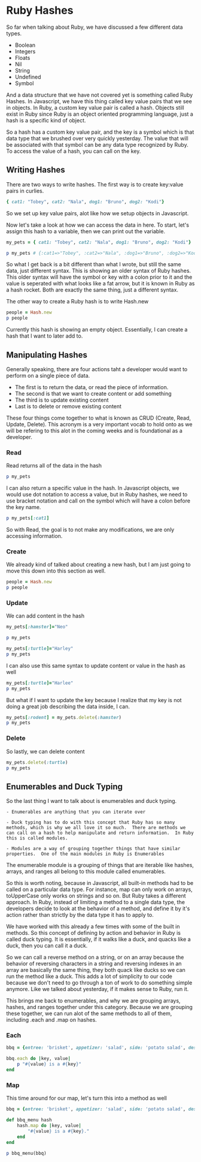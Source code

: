 # Ruby Hashes
So far when talking about Ruby, we have discussed a few different data types.

- Boolean
- Integers
- Floats
- Nil
- String
- Undefined
- Symbol

And a data structure that we have not covered yet is something called Ruby Hashes.  In Javascript, we have this thing called key value pairs that we see in objects.  In Ruby, a custom key value pair is called a hash.  Objects still exist in Ruby since Ruby is an object oriented programming language, just a hash is a specific kind of object.

So a hash has a custom key value pair, and the key is a symbol which is that data type that we brushed over very quickly yesterday.  The value that will be associated with that symbol can be any data type recognized by Ruby.  To access the value of a hash, you can call on the key.

## Writing Hashes
There are two ways to write hashes.  The first way is to create key:value pairs in curlies.

```ruby
{ cat1: "Tobey", cat2: "Nala", dog1: "Bruno", dog2: "Kodi"}
```

So we set up key value pairs, alot like how we setup objects in Javascript.

Now let's take a look at how we can access the data in here.  To start, let's assign this hash to a variable, then we can print out the variable.

```ruby
my_pets = { cat1: "Tobey", cat2: "Nala", dog1: "Bruno", dog2: "Kodi"}

p my_pets # {:cat1=>"Tobey", :cat2=>"Nala", :dog1=>"Bruno", :dog2=>"Kodi"}
```

So what I get back is a bit different than what I wrote, but still the same data, just different syntax.  This is showing an older syntax of Ruby hashes.  This older syntax will have the symbol or key with a colon prior to it and the value is seperated with what looks like a fat arrow, but it is known in Ruby as a hash rocket.  Both are exactly the same thing, just a different syntax.

The other way to create a Ruby hash is to write Hash.new

```ruby
people = Hash.new
p people
```

Currently this hash is showing an empty object.  Essentially, I can create a hash that I want to later add to.

## Manipulating Hashes
Generally speaking, there are four actions taht a developer would want to perform on a single piece of data.  
- The first is to return the data, or read the piece of information.  
- The second is that we want to create content or add something
- The third is to update existing content
- Last is to delete or remove existing content

These four things come together to what is known as CRUD (Create, Read, Update, Delete).  This acronym is a very important vocab to hold onto as we will be refering to this alot in the coming weeks and is foundational as a developer.

### Read
Read returns all of the data in the hash

```ruby
p my_pets
```

I can also return a specific value in the hash.  In Javascript objects, we would use dot notation to access a value, but in Ruby hashes, we need to use bracket notation and call on the symbol which will have a colon before the key name.

```ruby
p my_pets[:cat1]
```

So with Read, the goal is to not make any modifications, we are only accessing information.

### Create
We already kind of talked about creating a new hash, but I am just going to move this down into this section as well.

```ruby
people = Hash.new
p people
```

### Update
We can add content in the hash

```ruby
my_pets[:hamster]="Neo"

p my_pets

my_pets[:turtle]="Harley"
p my_pets
```

I can also use this same syntax to update content or value in the hash as well

```ruby
my_pets[:turtle]="Harlee"
p my_pets
```

But what if I want to update the key because I realize that my key is not doing a great job describing the data inside, I can.

```ruby
my_pets[:rodent] = my_pets.delete(:hamster)
p my_pets
```

### Delete
So lastly, we can delete content

```ruby
my_pets.delete(:turtle)
p my_pets
```

## Enumerables and Duck Typing
So the last thing I want to talk about is enumerables and duck typing.  

    - Enumerables are anything that you can iterate over

    - Duck typing has to do with this concept that Ruby has so many methods, which is why we all love it so much.  There are methods we can call on a hash to help manipulate and return information.  In Ruby this is called modules.

    - Modules are a way of grouping together things that have similar properties.  One of the main modules in Ruby is Enumerables

The enumerable module is a grouping of things that are iterable like hashes, arrays, and ranges all belong to this module called enumerables.

So this is worth noting, because in Javascript, all built-in methods had to be called on a particular data type.  For instance, map can only work on arrays, toUpperCase only works on strings and so on.  But Ruby takes a different approach.  In Ruby, instead of limiting a method to a single data type, the developers decide to look at the behavior of a method, and define it by it's action rather than strictly by the data type it has to apply to.  

We have worked with this already a few times with some of the built in methods.  So this concept of defining by action and behavior in Ruby is called duck typing.  It is essentially, if it walks like a duck, and quacks like a duck, then you can call it a duck.

So we can call a reverse method on a string, or on an array because the behavior of reversing characters in a string and reversing indexes in an array are basically the same thing, they both quack like ducks so we can run the method like a duck.  This adds a lot of simplicity to our code because we don't need to go through a ton of work to do something simple anymore.  Like we talked about yesterday, if it makes sense to Ruby, run it.


This brings me back to enumerables, and why we are grouping arrays, hashes, and ranges together under this category.  Because we are grouping these together, we can run alot of the same methods to all of them, including .each and .map on hashes.

### Each

```ruby
bbq = {entree: 'brisket', appetizer: 'salad', side: 'potato salad', dessert: 'cheesecake' }

bbq.each do |key, value|
    p "#{value} is a #{key}"
end
```

### Map
This time around for our map, let's turn this into a method as well

```ruby
bbq = {entree: 'brisket', appetizer: 'salad', side: 'potato salad', dessert: 'cheesecake' }

def bbq_menu hash
    hash.map do |key, value|
        "#{value} is a #{key}."
    end
end

p bbq_menu(bbq)
```

